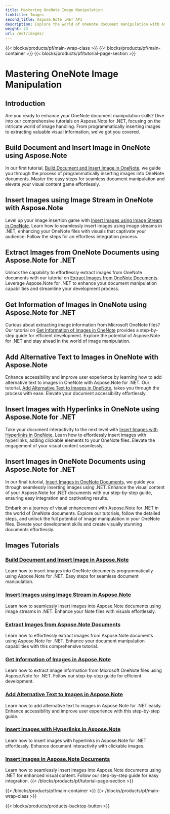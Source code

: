 ```yaml
---
title: Mastering OneNote Image Manipulation
linktitle: Images
second_title: Aspose.Note .NET API
description: Explore the world of OneNote document manipulation with Aspose.Note for .NET tutorials on seamless image handling. Elevate your visual content effortlessly.
weight: 23
url: /net/images/
---
```


{{< blocks/products/pf/main-wrap-class >}}
{{< blocks/products/pf/main-container >}}
{{< blocks/products/pf/tutorial-page-section >}}

# Mastering OneNote Image Manipulation

## Introduction

Are you ready to enhance your OneNote document manipulation skills? Dive into our comprehensive tutorials on Aspose.Note for .NET, focusing on the intricate world of image handling. From programmatically inserting images to extracting valuable visual information, we've got you covered.

## Build Document and Insert Image in OneNote using Aspose.Note
In our first tutorial, [Build Document and Insert Image in OneNote](./build-doc-insert-image/), we guide you through the process of programmatically inserting images into OneNote documents. Master the easy steps for seamless document manipulation and elevate your visual content game effortlessly.

## Insert Images using Image Stream in OneNote with Aspose.Note
Level up your image insertion game with [Insert Images using Image Stream in OneNote](./insert-image-using-image-stream/). Learn how to seamlessly insert images using image streams in .NET, enhancing your OneNote files with visuals that captivate your audience. Follow the steps for an effortless integration process.

## Extract Images from OneNote Documents using Aspose.Note for .NET
Unlock the capability to effortlessly extract images from OneNote documents with our tutorial on [Extract Images from OneNote Documents](./extract-images/). Leverage Aspose.Note for .NET to enhance your document manipulation capabilities and streamline your development process.

## Get Information of Images in OneNote using Aspose.Note for .NET
Curious about extracting image information from Microsoft OneNote files? Our tutorial on [Get Information of Images in OneNote](./get-info-of-images/) provides a step-by-step guide for efficient development. Explore the potential of Aspose.Note for .NET and stay ahead in the world of image manipulation.

## Add Alternative Text to Images in OneNote with Aspose.Note
Enhance accessibility and improve user experience by learning how to add alternative text to images in OneNote with Aspose.Note for .NET. Our tutorial, [Add Alternative Text to Images in OneNote](./image-alternative-text/), takes you through the process with ease. Elevate your document accessibility effortlessly.

## Insert Images with Hyperlinks in OneNote using Aspose.Note for .NET
Take your document interactivity to the next level with [Insert Images with Hyperlinks in OneNote](./insert-image-hyperlink/). Learn how to effortlessly insert images with hyperlinks, adding clickable elements to your OneNote files. Elevate the engagement of your visual content seamlessly.

## Insert Images in OneNote Documents using Aspose.Note for .NET
In our final tutorial, [Insert Images in OneNote Documents](./insert-images/), we guide you through seamlessly inserting images using .NET. Enhance the visual content of your Aspose.Note for .NET documents with our step-by-step guide, ensuring easy integration and captivating results.

Embark on a journey of visual enhancement with Aspose.Note for .NET in the world of OneNote documents. Explore our tutorials, follow the detailed steps, and unlock the full potential of image manipulation in your OneNote files. Elevate your development skills and create visually stunning documents effortlessly.
## Images Tutorials
### [Build Document and Insert Image in Aspose.Note](./build-doc-insert-image/)
Learn how to insert images into OneNote documents programmatically using Aspose.Note for .NET. Easy steps for seamless document manipulation.
### [Insert Images using Image Stream in Aspose.Note](./insert-image-using-image-stream/)
Learn how to seamlessly insert images into Aspose.Note documents using image streams in .NET. Enhance your Note files with visuals effortlessly.
### [Extract Images from Aspose.Note Documents](./extract-images/)
Learn how to effortlessly extract images from Aspose.Note documents using Aspose.Note for .NET. Enhance your document manipulation capabilities with this comprehensive tutorial.
### [Get Information of Images in Aspose.Note](./get-info-of-images/)
Learn how to extract image information from Microsoft OneNote files using Aspose.Note for .NET. Follow our step-by-step guide for efficient development.
### [Add Alternative Text to Images in Aspose.Note](./image-alternative-text/)
Learn how to add alternative text to images in Aspose.Note for .NET easily. Enhance accessibility and improve user experience with this step-by-step guide.
### [Insert Images with Hyperlinks in Aspose.Note](./insert-image-hyperlink/)
Learn how to insert images with hyperlinks in Aspose.Note for .NET effortlessly. Enhance document interactivity with clickable images.
### [Insert Images in Aspose.Note Documents](./insert-images/)
Learn how to seamlessly insert images into Aspose.Note documents using .NET for enhanced visual content. Follow our step-by-step guide for easy integration.
{{< /blocks/products/pf/tutorial-page-section >}}

{{< /blocks/products/pf/main-container >}}
{{< /blocks/products/pf/main-wrap-class >}}

{{< blocks/products/products-backtop-button >}}
